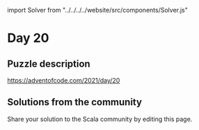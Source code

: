 import Solver from "../../../../website/src/components/Solver.js"

# Day 20

## Puzzle description

https://adventofcode.com/2021/day/20

## Solutions from the community

Share your solution to the Scala community by editing this page.
